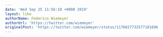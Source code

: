 ```yaml
---
date: 'Wed Sep 25 11:56:10 +0000 2019'
layout: like
authorName: Federico Wiemeyer
authorUrl: 'https://twitter.com/wiemeyer'
originalPost: 'https://twitter.com/wiemeyer/status/1176827732577181696'
---
```

